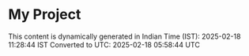 # My Project

This content is dynamically generated in Indian Time (IST): 2025-02-18 11:28:44 IST
Converted to UTC: 2025-02-18 05:58:44 UTC
